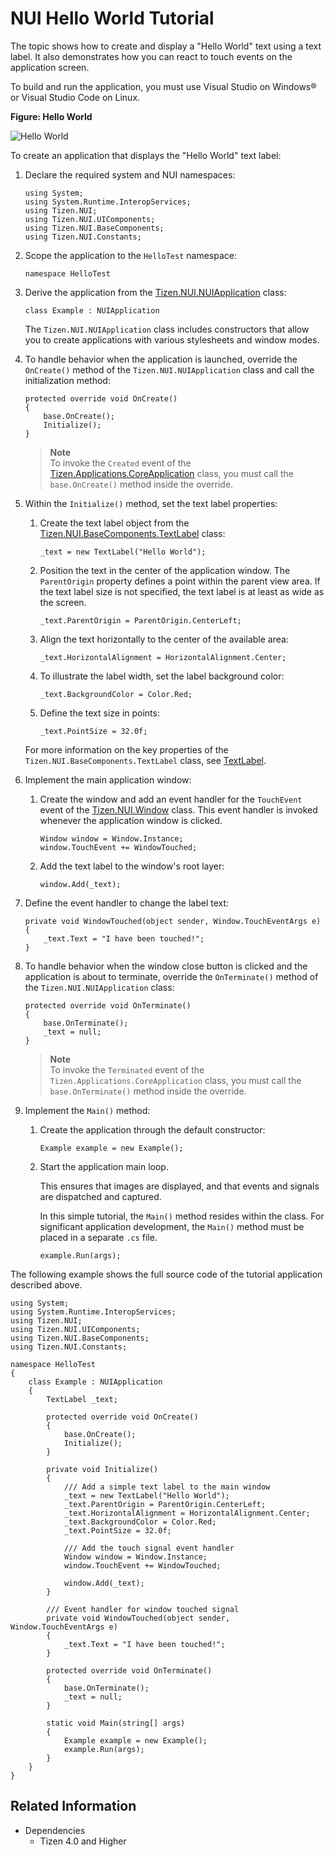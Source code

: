# NUI Hello World Tutorial

The topic shows how to create and display a "Hello World" text using a text label. It also demonstrates how you can react to touch events on the application screen.

To build and run the application, you must use Visual Studio on Windows&reg; or Visual Studio Code on Linux.

**Figure: Hello World**

![Hello World](media/hello-world.png)

To create an application that displays the "Hello World" text label:

1.  Declare the required system and NUI namespaces:

    ```
    using System;
    using System.Runtime.InteropServices;
    using Tizen.NUI;
    using Tizen.NUI.UIComponents;
    using Tizen.NUI.BaseComponents;
    using Tizen.NUI.Constants;
    ```

2.  Scope the application to the `HelloTest` namespace:

    ```
    namespace HelloTest
    ```

3.  Derive the application from the [Tizen.NUI.NUIApplication](https://samsung.github.io/TizenFX/latest/api/Tizen.NUI.NUIApplication.html) class:

    ```
    class Example : NUIApplication
    ```

    The `Tizen.NUI.NUIApplication` class includes constructors that allow you to create applications with various stylesheets and window modes.

4.  To handle behavior when the application is launched, override the `OnCreate()` method of the `Tizen.NUI.NUIApplication` class and call the initialization method:

    ```
    protected override void OnCreate()
    {
        base.OnCreate();
        Initialize();
    }
    ```

    > **Note**  
    > To invoke the `Created` event of the [Tizen.Applications.CoreApplication](https://samsung.github.io/TizenFX/latest/api/Tizen.Applications.CoreApplication.html) class, you must call the `base.OnCreate()` method inside the override.

5.  Within the `Initialize()` method, set the text label properties:

    1.  Create the text label object from the [Tizen.NUI.BaseComponents.TextLabel](https://samsung.github.io/TizenFX/latest/api/Tizen.NUI.BaseComponents.TextLabel.html) class:

        ```
        _text = new TextLabel("Hello World");
        ```

    2.  Position the text in the center of the application window. The `ParentOrigin` property defines a point within the parent view area. If the text label size is not specified, the text label is at least as wide as the screen.

        ```
        _text.ParentOrigin = ParentOrigin.CenterLeft;
        ```

    3.  Align the text horizontally to the center of the available area:

        ```
        _text.HorizontalAlignment = HorizontalAlignment.Center;
        ```

    4.  To illustrate the label width, set the label background color:

        ```
        _text.BackgroundColor = Color.Red;
        ```

    5.  Define the text size in points:

        ```
        _text.PointSize = 32.0f;
        ```

    For more information on the key properties of the `Tizen.NUI.BaseComponents.TextLabel` class, see [TextLabel](textlabel.md).

6.  Implement the main application window:
    1.  Create the window and add an event handler for the `TouchEvent` event of the [Tizen.NUI.Window](https://samsung.github.io/TizenFX/latest/api/Tizen.NUI.Window.html) class. This event handler is invoked whenever the application window is clicked.

        ```
        Window window = Window.Instance;
        window.TouchEvent += WindowTouched;
        ```

    2.  Add the text label to the window's root layer:

        ```
        window.Add(_text);
        ```

7.  Define the event handler to change the label text:

    ```
    private void WindowTouched(object sender, Window.TouchEventArgs e)
    {
        _text.Text = "I have been touched!";
    }
    ```

8.  To handle behavior when the window close button is clicked and the application is about to terminate, override the `OnTerminate()` method of the `Tizen.NUI.NUIApplication` class:

    ```
    protected override void OnTerminate()
    {
        base.OnTerminate();
        _text = null;
    }
    ```

    >  **Note**  
    > To invoke the `Terminated` event of the `Tizen.Applications.CoreApplication` class, you must call the `base.OnTerminate()` method inside the override.

9.  Implement the `Main()` method:
    1.  Create the application through the default constructor:

        ```
        Example example = new Example();
        ```

    2.  Start the application main loop.

        This ensures that images are displayed, and that events and signals are dispatched and captured.

        In this simple tutorial, the `Main()` method resides within the class. For significant application development, the `Main()` method must be placed in a separate `.cs` file.

        ```
        example.Run(args);
        ```

The following example shows the full source code of the tutorial application described above.

```
using System;
using System.Runtime.InteropServices;
using Tizen.NUI;
using Tizen.NUI.UIComponents;
using Tizen.NUI.BaseComponents;
using Tizen.NUI.Constants;

namespace HelloTest
{
    class Example : NUIApplication
    {
        TextLabel _text;

        protected override void OnCreate()
        {
            base.OnCreate();
            Initialize();
        }

        private void Initialize()
        {
            /// Add a simple text label to the main window
            _text = new TextLabel("Hello World");
            _text.ParentOrigin = ParentOrigin.CenterLeft;
            _text.HorizontalAlignment = HorizontalAlignment.Center;
            _text.BackgroundColor = Color.Red;
            _text.PointSize = 32.0f;

            /// Add the touch signal event handler
            Window window = Window.Instance;
            window.TouchEvent += WindowTouched;

            window.Add(_text);
        }

        /// Event handler for window touched signal
        private void WindowTouched(object sender, Window.TouchEventArgs e)
        {
            _text.Text = "I have been touched!";
        }

        protected override void OnTerminate()
        {
            base.OnTerminate();
            _text = null;
        }

        static void Main(string[] args)
        {
            Example example = new Example();
            example.Run(args);
        }
    }
}
```

## Related Information
- Dependencies
  -   Tizen 4.0 and Higher
